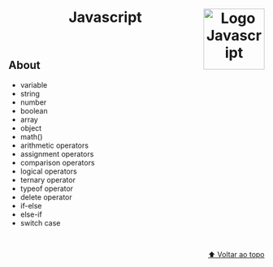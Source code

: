 <div id="top" align="center";>
  <h1>Javascript
    <img align="right";
    width="120px"
    src="https://cdn-icons-png.flaticon.com/512/5968/5968292.png"
    alt="Logo Javascript" />
  </h1>
</div>

</br>
<h2>About</h2>
<ul>
  <li>variable</li>
  <li>string</li>
  <li>number</li>
  <li>boolean</li>
  <li>array</li>
  <li>object</li>
  <li>math()</li>
  <li>arithmetic operators</li>
  <li>assignment operators</li>
  <li>comparison operators</li>
  <li>logical operators</li>
  <li>ternary operator</li>
  <li>typeof operator</li>
  <li>delete operator</li>
  <li>if-else</li>
  <li>else-if</li>
  <li>switch case</li>
</ul>


</br>

<p align="right"><a href="#top">⬆️ Voltar ao topo</a></p>
</br>
